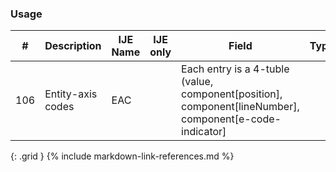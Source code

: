 ### Usage


| **#** |  **Description**   |  **IJE Name**   | IJE only |  **Field**  |  **Type**  | **Value Set**  |
| :---------: | ------------- | ------------ | :----------: |---------- | -------- | -------- |
| 106 | Entity-axis codes | EAC| |Each entry is a 4-tuble (value, component[position], component[lineNumber], component[e-code-indicator]   |  |  | 
{: .grid }
{% include markdown-link-references.md %}
